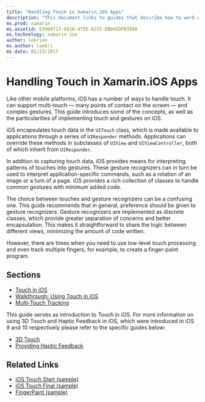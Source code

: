 ```yaml
---
title: "Handling Touch in Xamarin.iOS Apps"
description: "This document links to guides that describe how to work with touch, multi-touch, gestures, and 3D Touch in a Xamarin.iOS app."
ms.prod: xamarin
ms.assetid: E3904713-6018-4755-A315-EB045DFB3500
ms.technology: xamarin-ios
author: lobrien
ms.author: laobri
ms.date: 01/23/2017
---
```


# Handling Touch in Xamarin.iOS Apps

Like other mobile platforms, iOS has a number of ways to handle touch. It can support multi-touch — many points of contact on the screen — and complex gestures. This guide introduces some of the concepts, as well as the particularities of implementing touch and gestures on iOS.

iOS encapsulates touch data in the `UITouch` class, which is made available to applications through a series of `UIResponder` methods. Applications can override these methods in subclasses of `UIView` and `UIViewController`, both of which inherit from `UIResponder`.

In addition to capturing touch data, iOS provides means for interpreting patterns of touches into gestures. These gesture recognizers can in turn be used to interpret application-specific commands, such as a rotation of an image or a turn of a page. iOS provides a rich collection of classes to handle common gestures with minimum added code.

The choice between touches and gesture recognizers can be a confusing one. This guide recommends that in general, preference should be given to gesture recognizers. Gesture recognizers are implemented as discrete classes, which provide greater separation of concerns and better encapsulation. This makes it straightforward to share the logic between different views, minimizing the amount of code written.

However, there are times when you need to use low-level touch processing and even track multiple fingers, for example, to create a finger-paint program.

## Sections

-  [Touch in iOS](touch-in-ios.md)
-  [Walkthrough: Using Touch in iOS](ios-touch-walkthrough.md)
-  [Multi-Touch Tracking](touch-tracking.md)

This guide serves as introduction to Touch in iOS. For more information on using 3D Touch and Haptic Feedback in iOS, which were introduced in iOS 9 and 10 respectively please refer to the specific guides below:

* [3D Touch](~/ios/platform/3d-touch.md)
* [Providing Haptic Feedback](~/ios/user-interface/ios-ui/haptic-feedback.md)

## Related Links

- [iOS Touch Start (sample)](https://developer.xamarin.com/samples/monotouch/ApplicationFundamentals/Touch_start)
- [iOS Touch Final (sample)](https://developer.xamarin.com/samples/monotouch/ApplicationFundamentals/Touch_final)
- [FingerPaint (sample)](https://developer.xamarin.com/samples/monotouch/ApplicationFundamentals/FingerPaint)
